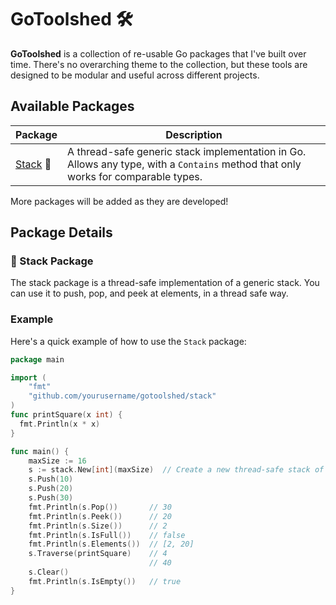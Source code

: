 # GoToolshed 🛠️

**GoToolshed** is a collection of re-usable Go packages that I've built over time. There's no overarching theme to the collection, but these tools are designed to be modular and useful across different projects.

## Available Packages

| Package                | Description                                                                                                   |
| ---------------------- | ------------------------------------------------------------------------------------------------------------- |
| [Stack](./stack/README.md)  🥞 | A thread-safe generic stack implementation in Go. Allows any type, with a `Contains` method that only works for comparable types. |

More packages will be added as they are developed!

## Package Details

### 🥞 Stack Package
The stack package is a thread-safe implementation of a generic stack. You can use it to push, pop, and peek at elements, in a thread safe way.

### Example

Here's a quick example of how to use the `Stack` package:

```go
package main

import (
    "fmt"
    "github.com/yourusername/gotoolshed/stack"
)
func printSquare(x int) {
  fmt.Println(x * x)
}

func main() {
    maxSize := 16
    s := stack.New[int](maxSize)  // Create a new thread-safe stack of ints
    s.Push(10)
    s.Push(20)
    s.Push(30)
    fmt.Println(s.Pop())       // 30
    fmt.Println(s.Peek())      // 20
    fmt.Println(s.Size())      // 2
    fmt.Println(s.IsFull())    // false
    fmt.Println(s.Elements())  // [2, 20]
    s.Traverse(printSquare)    // 4
                               // 40
    s.Clear()
    fmt.Println(s.IsEmpty())   // true
}
```

